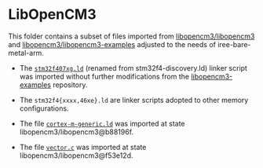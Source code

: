 # LibOpenCM3

This folder contains a subset of files imported from
[libopencm3/libopencm3](https://github.com/libopencm3/libopencm3) and
[libopencm3/libopencm3-examples](https://github.com/libopencm3/libopencm3-examples)
adjusted to the needs of iree-bare-metal-arm.

- The [`stm32f407xg.ld`](https://github.com/libopencm3/libopencm3-examples/blob/4ddb9db8b911391ccf333f7db3459c03e8b85356/examples/stm32/f4/stm32f4-discovery/stm32f4-discovery.ld) (renamed from stm32f4-discovery.ld) linker script was imported without further modifications from the [libopencm3-examples](https://github.com/libopencm3/libopencm3-examples) repository.

- The `stm32f4{xxxx,46xe}.ld` are linker scripts adopted to other memory configurations.

- The file [`cortex-m-generic.ld`](https://github.com/libopencm3/libopencm3/blob/b88196f8074751cbcef3e3cf7e272bd518aab475/lib/cortex-m-generic.ld) was imported at state libopencm3/libopencm3@b88196f.

- The file [`vector.c`](https://github.com/libopencm3/libopencm3/blob/f53e12d2da3f9730dd842bdf7d1e680cb5877a15/lib/cm3/vector.c) was imported at state libopencm3/libopencm3@f53e12d.

